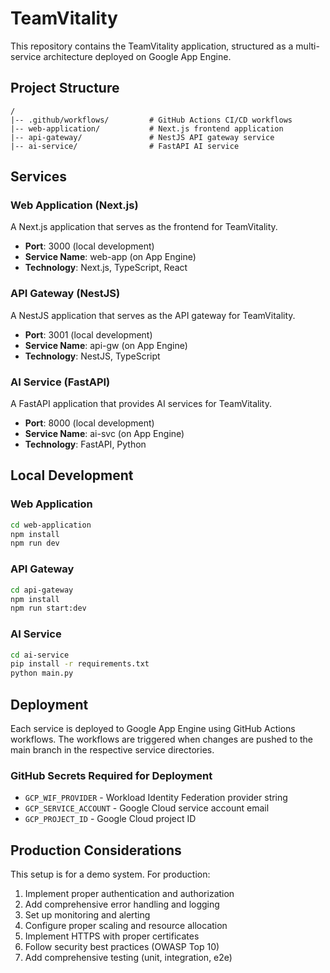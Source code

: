 # TeamVitality

This repository contains the TeamVitality application, structured as a multi-service architecture deployed on Google App Engine.

## Project Structure

```
/
|-- .github/workflows/         # GitHub Actions CI/CD workflows
|-- web-application/           # Next.js frontend application
|-- api-gateway/               # NestJS API gateway service
|-- ai-service/                # FastAPI AI service
```

## Services

### Web Application (Next.js)

A Next.js application that serves as the frontend for TeamVitality.

- **Port**: 3000 (local development)
- **Service Name**: web-app (on App Engine)
- **Technology**: Next.js, TypeScript, React

### API Gateway (NestJS)

A NestJS application that serves as the API gateway for TeamVitality.

- **Port**: 3001 (local development)
- **Service Name**: api-gw (on App Engine)
- **Technology**: NestJS, TypeScript

### AI Service (FastAPI)

A FastAPI application that provides AI services for TeamVitality.

- **Port**: 8000 (local development)
- **Service Name**: ai-svc (on App Engine)
- **Technology**: FastAPI, Python

## Local Development

### Web Application

```bash
cd web-application
npm install
npm run dev
```

### API Gateway

```bash
cd api-gateway
npm install
npm run start:dev
```

### AI Service

```bash
cd ai-service
pip install -r requirements.txt
python main.py
```

## Deployment

Each service is deployed to Google App Engine using GitHub Actions workflows. The workflows are triggered when changes are pushed to the main branch in the respective service directories.

### GitHub Secrets Required for Deployment

- `GCP_WIF_PROVIDER` - Workload Identity Federation provider string
- `GCP_SERVICE_ACCOUNT` - Google Cloud service account email
- `GCP_PROJECT_ID` - Google Cloud project ID

## Production Considerations

This setup is for a demo system. For production:

1. Implement proper authentication and authorization
2. Add comprehensive error handling and logging
3. Set up monitoring and alerting
4. Configure proper scaling and resource allocation
5. Implement HTTPS with proper certificates
6. Follow security best practices (OWASP Top 10)
7. Add comprehensive testing (unit, integration, e2e)

